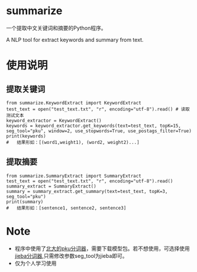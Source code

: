 # summarize

一个提取中文关键词和摘要的Python程序。 

A NLP tool for extract keywords and summary from text.


# 使用说明

## 提取关键词


	from summarize.KeywordExtract import KeywordExtract
	test_text = open("test_text.txt", "r", encoding="utf-8").read()	# 读取测试文本
	keyword_extractor = KeywordExtract()
	keywords = keyword_extractor.get_keywords(text=test_text, topK=15, seg_tool="pku", window=2, use_stopwords=True, use_postags_filter=True)
	print(keywords)
	#	结果形如：[(word1,weight1), (word2, weight2)...]

## 提取摘要

	from summarize.SummaryExtract import SummaryExtract
	test_text = open("test_text.txt", "r", encoding="utf-8").read()
	summary_extract = SummaryExtract()
    summary = summary_extract.get_summary(text=test_text, topK=3, seg_tool="pku")
    print(summary)
	#	结果形如：[sentence1, sentence2, sentence3]

# Note
* 程序中使用了[北大的pku分词器](https://github.com/lancopku/pkuseg-python)，需要下载模型包。若不想使用，可选择使用[jieba分词器](https://github.com/fxsjy/jieba),只需修改参数seg_tool为jieba即可。
* 仅为个人学习使用
